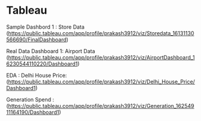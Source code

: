 # Tableau


Sample Dashbord 1 : Store Data (https://public.tableau.com/app/profile/prakash3912/viz/Storedata_16131130566690/FinalDashboard)

Real Data Dashboard 1: Airport Data (https://public.tableau.com/app/profile/prakash3912/viz/AirportDashboard_16230544110220/Dashboard1)

EDA : Delhi House Price: (https://public.tableau.com/app/profile/prakash3912/viz/Delhi_House_Price/Dashboard1)

Generation Spend : (https://public.tableau.com/app/profile/prakash3912/viz/Generation_16254911164190/Dashboard1)
